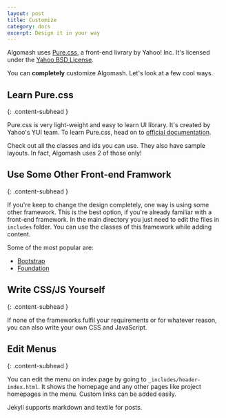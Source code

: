```yaml
---
layout: post
title: Customize
category: docs
excerpt: Design it in your way
---
```


Algomash uses [Pure.css](http://purecss.io/), a front-end livrary by Yahoo! Inc. It's licensed under the [Yahoo BSD License](https://github.com/yahoo/pure-site/blob/master/LICENSE.md).

You can **completely** customize Algomash. Let's look at a few cool ways.

## Learn Pure.css
{: .content-subhead }

Pure.css is very light-weight and easy to learn UI library. It's created by Yahoo's YUI team. To learn Pure.css, head on to [official documentation](http://purecss.io/base/).

Check out all the classes and ids you can use. They also have sample layouts. In fact, Algomash uses 2 of those only!

## Use Some Other Front-end Framwork
{: .content-subhead }

If you're keep to change the design completely, one way is using some other framework. This is the best option, if you're already familiar with a front-end framework. In the main directory you just need to edit the files in `includes` folder. You can use the classes of this framework while adding content.

Some of the most popular are:

* [Bootstrap](http://getbootstrap.com/)
* [Foundation](http://foundation.zurb.com/)

## Write CSS/JS Yourself
{: .content-subhead }

If none of the frameworks fulfil your requirements or for whatever reason, you can also write your own CSS and JavaScript.

## Edit Menus
{: .content-subhead }

You can edit the menu on index page by going to `_includes/header-index.html`. It shows the homepage and any other pages like project homepages in the menu. Custom links can be added easily.

Jekyll supports markdown and textile for posts.